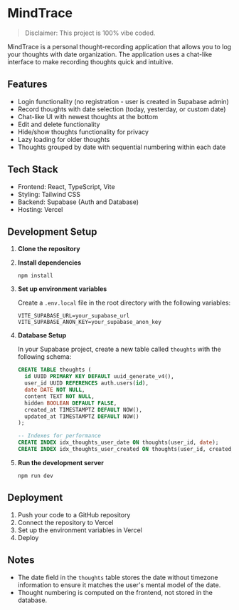 # MindTrace

> Disclaimer: This project is 100% vibe coded.

MindTrace is a personal thought-recording application that allows you to log your thoughts with date organization. The application uses a chat-like interface to make recording thoughts quick and intuitive.

## Features

- Login functionality (no registration - user is created in Supabase admin)
- Record thoughts with date selection (today, yesterday, or custom date)
- Chat-like UI with newest thoughts at the bottom
- Edit and delete functionality
- Hide/show thoughts functionality for privacy
- Lazy loading for older thoughts
- Thoughts grouped by date with sequential numbering within each date

## Tech Stack

- Frontend: React, TypeScript, Vite
- Styling: Tailwind CSS
- Backend: Supabase (Auth and Database)
- Hosting: Vercel

## Development Setup

1. **Clone the repository**

2. **Install dependencies**
   ```
   npm install
   ```

3. **Set up environment variables**
   
   Create a `.env.local` file in the root directory with the following variables:
   ```
   VITE_SUPABASE_URL=your_supabase_url
   VITE_SUPABASE_ANON_KEY=your_supabase_anon_key
   ```

4. **Database Setup**

   In your Supabase project, create a new table called `thoughts` with the following schema:
   ```sql
   CREATE TABLE thoughts (
     id UUID PRIMARY KEY DEFAULT uuid_generate_v4(),
     user_id UUID REFERENCES auth.users(id),
     date DATE NOT NULL,
     content TEXT NOT NULL,
     hidden BOOLEAN DEFAULT FALSE,
     created_at TIMESTAMPTZ DEFAULT NOW(),
     updated_at TIMESTAMPTZ DEFAULT NOW()
   );

   -- Indexes for performance
   CREATE INDEX idx_thoughts_user_date ON thoughts(user_id, date);
   CREATE INDEX idx_thoughts_user_created ON thoughts(user_id, created_at);
   ```

5. **Run the development server**
   ```
   npm run dev
   ```

## Deployment

1. Push your code to a GitHub repository
2. Connect the repository to Vercel
3. Set up the environment variables in Vercel
4. Deploy

## Notes

- The date field in the `thoughts` table stores the date without timezone information to ensure it matches the user's mental model of the date.
- Thought numbering is computed on the frontend, not stored in the database.

